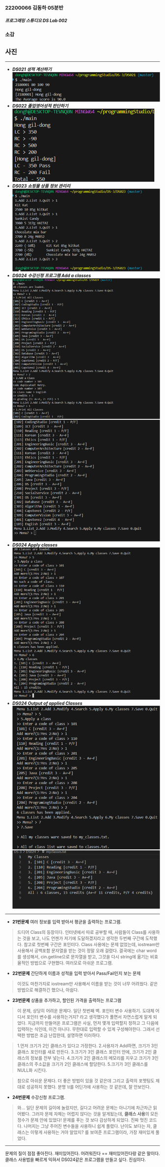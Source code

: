 ### 22200066 김동하 05분반

##### 프로그래밍 스튜디오 DS Lab 002

### 소감

## 사진

---
+ ___DS021 성적 계산하기___
![DS021](./Captures/DS021.png)
+ ___DS022 졸업영어성적 판단하기___
![DS022](./Captures/DS022.png)
+ ___DS023 쇼핑몰 상품 정보 관리리___
![DS023](./Captures/DS023.png)
+ ___DS024 수강신청 프로그램 Add a classes___
![DS024-1](./Captures/DS024-1.png)
![DS024-2](./Captures/DS024-2.png)
+ ___DS024 Apply classes___
![DS024-3](./Captures/DS024-3.png)
+ ___DS024 Output of applied Classes___
![DS024-4](./Captures/DS024-4.png)
![DS024-5](./Captures/DS024-5.png)


---

+ **21번문제**  여러 정보를 입력 받아서 평균을 출력하는 프로그램.
>드디어 Class의 등장이다. 인터넷에서 따로 공부할 때, 사람들이 Class를 사용하는 것을 보고, 나도 언젠가 저기에 도달하겠지라고 생각한 두번째 구간에 도착했다. 참고로 첫번째 구간은 포인터다.  Class 사용에는 문제 없었는데, iostream만 사용해서 공백포함 문자열을 받는 것이 정말 오래 걸렸다. 결국에는 char word를 생성해서, cin.getline으로 문자열을 받고, 그것을 다시 string에 옮기는 비효율적인 방법으로 구현했다. 여러모로 아쉬운 프로그램.

+ **22번문제** 간단하게 이름과 성적을 입력 받아서 Pass/Fail인지 보는 문제
>이것도 마찬가지로 iostream만 사용해서 이름을 받는 것이 너무 어려웠다. 같은 방법으로 해결하긴 했으나, 아쉽다.

+ **23번문제** 상품을 추가하고, 할인된 가격을 출력하는 프로그램
>이 문제, 상당히 어려운 문제다. 일단 첫번째 벽. 포인터 변수 사용하기. 도대체 어디서 포인터 변수를 사용하는거지? 라고 생각했다가 풀면서 자연스럽게 알게 되었다. 지금까지 만들어온 프로그램은 사실, 먼저 몇개 입력할지 정하고 그 다음에 입력하는 식인데, 이건 아니다. 무한대로 입력할 수 있게 구성해야한다. 그래서 선택한 방법은 조금 난잡한데, 설명하면 이러하다.

>1.먼저 크기가 2인 클래스가 있다고 가정한다.
>2.사용자가 Add하면, 크기가 3인 클래스 포인터를 새로 만든다.
>3.크기가 3인 클래스 포인터 안에, 크기가 2인 클래스의 정보를 전부 넣는다.
>4.크기가 2인 클래스의 메모리를 지우고 크기가 3인 클래스의 주소값을 크기가 2인 클래스에 할당한다.
>5.크기가 3인 클래스를 NULL화 시킨다.

>참으로 아쉬운 문제다. 더 좋은 방법이 있을 것 같은데 그리고 출력의 포멧팅도 제대로 성공하지 못했다. 분명 \t를 어딘가에 사용하는 것 같은데, 잘 안보인다.

+ **24번문제** 수강신청 프로그램.
>와... 일단 문제의 길이에 놀랐지만, 길다고 어려운 문제는 아니기에 차근차근 읽어봤다. 그러자 문제 자체는 어렵지 않다는 것을 알게됬는데, **클래스 사용**의 모든 정수가 문제 안에 있었다! 문제를 푸는 것 보다 감상하게 되었다. 진짜 멋진 코드다. 나머지는 그냥 주어진 변수들을 사용하니 쉽게 풀렸다. 난이도 보다는 자, 클래스는 이렇게 사용하는 거야 알았지? 를 보여준 프로그램이라, 가장 재미있게 풀었다.


---

문제의 질이 점점 좋아진다. 재미있어진다. 어려워진다 == 재미있어진다랑 같은 말이다. 클래스 사용법을 빠르게 익혀서 DS024같은 프로그램을 만들고 싶다. 진심이다.

